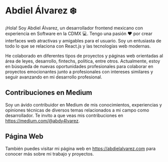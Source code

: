 # Abdiel Álvarez ❄️

¡Hola! Soy Abdiel Álvarez, un desarrollador frontend mexicano con experiencia en Software en la CDMX 💻. Tengo una pasión ❤️ por crear interfaces web atractivas y amigables para el usuario. Soy un entusiasta de todo lo que se relaciona con React.js y las tecnologías web modernas.

He colaborado en diferentes tipos de proyectos y páginas web orientadas al área de leyes, desarrollo, fintechs, política, entre otros. Actualmente, estoy en búsqueda de nuevas oportunidades profesionales para colaborar en proyectos emocionantes junto a profesionales con intereses similares y seguir avanzando en mi desarrollo profesional.

## Contribuciones en Medium
Soy un ávido contribuidor en Medium de mis conocimientos, experiencias y opiniones técnicas de diversos temas relacionados a mi campo como desarrollador. Te invito a que veas mis contribuciones en https://medium.com/@abdy4lvarez.

## Página Web
También puedes visitar mi página web en https://abdielalvarez.com para conocer más sobre mi trabajo y proyectos.
